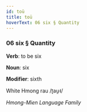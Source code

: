 ```yaml
---
id: toü
title: toü
hoverText: 06 six § Quantity
---
```


### 06 six § Quantity

**Verb**: to be six

**Noun**: six

**Modifier**: sixth

White Hmong rau /ʈau̯˧/

*Hmong-Mien Language Family*